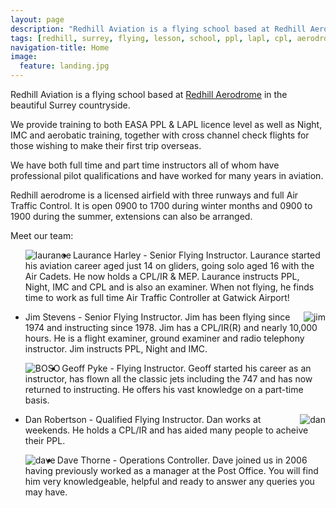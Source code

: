 ```yaml
---
layout: page
description: "Redhill Aviation is a flying school based at Redhill Aerodrome"
tags: [redhill, surrey, flying, lesson, school, ppl, lapl, cpl, aerodrome, hire, aircraft]
navigation-title: Home
image:
  feature: landing.jpg
---
```


<p>Redhill Aviation is a flying school based at <a href="http://www.redhillaerodrome.com/">Redhill Aerodrome</a> in the beautiful Surrey countryside.
</p><p>We provide training to both EASA PPL & LAPL licence level as well as Night, IMC and aerobatic training, together with cross channel check flights for those wishing to make their first trip overseas.

</p>
<p>We have both full time and part time instructors all of whom have professional pilot qualifications and have worked for many years in aviation.</p>

<p>Redhill aerodrome is a licensed airfield with three runways and full Air Traffic Control. It is open 0900 to 1700 during winter months and 0900 to 1900 during the summer, extensions can also be arranged.</p>

<p>Meet our team:
<ul>
<p><IMG BORDER="0" ALIGN="Left" SRC="{{ site.url }}/images/laurance.jpg" alt="laurance"/>
<p><li>Laurance Harley - Senior Flying Instructor. Laurance started his aviation career aged just 14 on gliders, going solo aged 16 with the Air Cadets. He now holds a CPL/IR & MEP. Laurance instructs PPL, Night, IMC and CPL and is also an examiner. When not flying, he finds time to work as full time Air Traffic Controller at Gatwick Airport!</p>
<p></p>
</li>
<p><IMG BORDER="0" ALIGN="Right" SRC="{{ site.url }}/images/jim.jpg" alt="jim"/>
<p><li>Jim Stevens - Senior Flying Instructor. Jim has been flying since 1974 and instructing since 1978. Jim has a CPL/IR(R) and nearly 10,000 hours. He is a flight examiner, ground examiner and radio telephony instructor. Jim instructs PPL, Night and IMC.</p>
</li>
<p><IMG BORDER="0" ALIGN="Left" SRC="{{ site.url }}/images/BOSO.jpg" alt="BOSO"/>
<p><li>Geoff Pyke - Flying Instructor. Geoff started his career as an instructor, has flown all the classic jets including the 747 and has now returned to instructing. He offers his vast knowledge on a part-time basis. 
</li>
<p><IMG BORDER="0" ALIGN="Right" SRC="{{ site.url }}/images/G-BIUY.jpg" alt="dan"/>
<p><li>Dan Robertson - Qualified Flying Instructor. Dan works at weekends. He holds a CPL/IR and has aided many people to acheive their PPL.
</li>
<p><IMG BORDER="0" ALIGN="Left" SRC="{{ site.url }}/images/dave.jpg" alt="dave"/>
<p><li>Dave Thorne - Operations Controller. Dave joined us in 2006 having previously worked as a manager at the Post Office. You will find him very knowledgeable, helpful and ready to answer any queries you may have.  
</ul>
</p>



